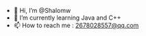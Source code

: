 - 👋 Hi, I’m @Shalomw
- 🌱 I’m currently learning Java and C++
- 📫 How to reach me : 2678028557@qq.com

<!---
Shalomw/Shalomw is a ✨ special ✨ repository because its `README.md` (this file) appears on your GitHub profile.
You can click the Preview link to take a look at your changes.
--->
